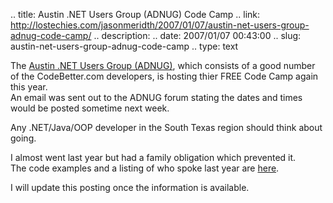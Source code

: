 .. title: Austin .NET Users Group (ADNUG) Code Camp
.. link: http://lostechies.com/jasonmeridth/2007/01/07/austin-net-users-group-adnug-code-camp/
.. description: 
.. date: 2007/01/07 00:43:00
.. slug: austin-net-users-group-adnug-code-camp
.. type: text


The [Austin .NET Users Group (ADNUG)](http://www.adnug.org/), which consists of a good number of the CodeBetter.com developers, is hosting thier FREE Code Camp again this year.  
An email was sent out to the ADNUG forum stating the dates and times would be posted sometime next week.  
  
Any .NET/Java/OOP developer in the South Texas region should think about going.  
  
I almost went last year but had a family obligation which prevented it.  
The code examples and a listing of who spoke last year are [here](http://www.adnug.org/codecamp2006/codecamp2006downloads.aspx).  
  
I will update this posting once the information is available.
